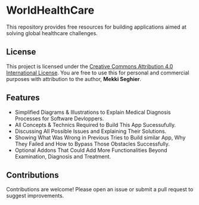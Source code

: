 # WorldHealthCare
This repository provides free resources for building applications aimed at solving global healthcare challenges. 

## License
This project is licensed under the [Creative Commons Attribution 4.0 International License](https://creativecommons.org/licenses/by/4.0/). You are free to use this for personal and commercial purposes with attribution to the author, **Mekki Seghier**.

## Features
- Simplified Diagrams & Illustrations to Explain Medical Diagnosis Processes for Software Devloppers.
- All Concepts & Technics Required to Build This App Sucessufully.
- Discussing All Possible Issues and Explaining Their Solutions.
- Showing What Was Wrong in Previous Tries to Build similar App, Why They Failed and How to Bypass Those Obstacles Successfully.
- Optional Addons That Could Add More Functionalities Beyond Examination, Diagnosis and Treatment.

## Contributions
Contributions are welcome! Please open an issue or submit a pull request to suggest improvements.
